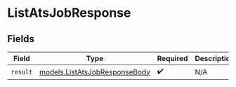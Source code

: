 # ListAtsJobResponse


## Fields

| Field                                                                | Type                                                                 | Required                                                             | Description                                                          |
| -------------------------------------------------------------------- | -------------------------------------------------------------------- | -------------------------------------------------------------------- | -------------------------------------------------------------------- |
| `result`                                                             | [models.ListAtsJobResponseBody](../models/listatsjobresponsebody.md) | :heavy_check_mark:                                                   | N/A                                                                  |